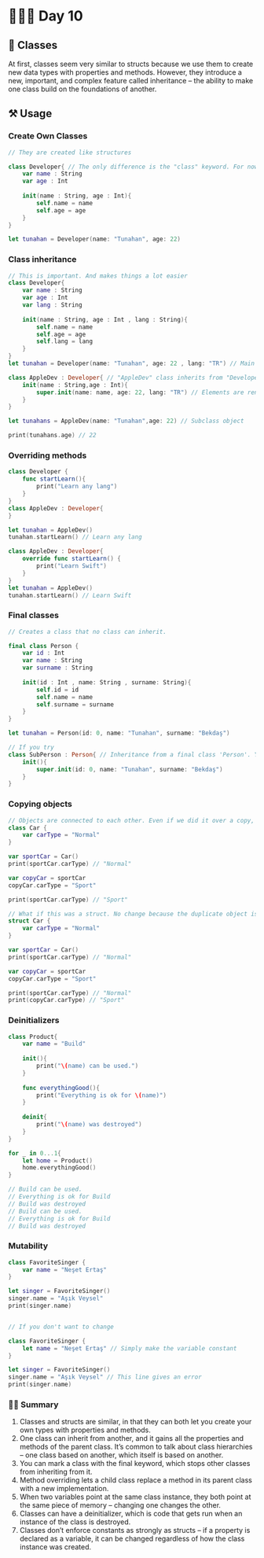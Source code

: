 # 👨🏻‍💻 Day 10

## 📖 Classes 
At first, classes seem very similar to structs because we use them to create new data types with properties and methods. However, they introduce a new, important, and complex feature called inheritance – the ability to make one class build on the foundations of another.

##  ⚒️ Usage 

### Create Own Classes
```swift
// They are created like structures

class Developer{ // The only difference is the "class" keyword. For now
    var name : String
    var age : Int
    
    init(name : String, age : Int){
        self.name = name
        self.age = age
    }
}

let tunahan = Developer(name: "Tunahan", age: 22)
```

### Class inheritance
```swift
// This is important. And makes things a lot easier
class Developer{
    var name : String
    var age : Int
    var lang : String
    
    init(name : String, age : Int , lang : String){
        self.name = name
        self.age = age
        self.lang = lang
    }
}
let tunahan = Developer(name: "Tunahan", age: 22 , lang: "TR") // Main class object

class AppleDev : Developer{ // "AppleDev" class inherits from "Developer" class
    init(name : String,age : Int){
        super.init(name: name, age: 22, lang: "TR") // Elements are rendered to the new class object without affecting the other class.
    }
}

let tunahans = AppleDev(name: "Tunahan",age: 22) // Subclass object

print(tunahans.age) // 22
```

### Overriding methods 
```swift
class Developer {
    func startLearn(){
        print("Learn any lang")
    }
}
class AppleDev : Developer{
}

let tunahan = AppleDev()
tunahan.startLearn() // Learn any lang
```
```swift
class AppleDev : Developer{
    override func startLearn() {
        print("Learn Swift")
    }
}
let tunahan = AppleDev()
tunahan.startLearn() // Learn Swift
```

### Final classes 
```swift
// Creates a class that no class can inherit.

final class Person {
    var id : Int
    var name : String
    var surname : String
    
    init(id : Int , name: String , surname: String){
        self.id = id
        self.name = name
        self.surname = surname
    }
}

let tunahan = Person(id: 0, name: "Tunahan", surname: "Bekdaş")

// If you try 
class SubPerson : Person{ // Inheritance from a final class 'Person'. You can't
    init(){
        super.init(id: 0, name: "Tunahan", surname: "Bekdaş")
    }
}
```

### Copying objects
```swift
// Objects are connected to each other. Even if we did it over a copy, its name was changed.
class Car {
    var carType = "Normal"
}

var sportCar = Car()
print(sportCar.carType) // "Normal"

var copyCar = sportCar
copyCar.carType = "Sport"

print(sportCar.carType) // "Sport"
```
```swift
// What if this was a struct. No change because the duplicate object is independent of the other
struct Car {
    var carType = "Normal"
}

var sportCar = Car()
print(sportCar.carType) // "Normal"

var copyCar = sportCar
copyCar.carType = "Sport"

print(sportCar.carType) // "Normal"
print(copyCar.carType) // "Sport"
```

### Deinitializers 
```swift
class Product{
    var name = "Build"
    
    init(){
        print("\(name) can be used.")
    }
    
    func everythingGood(){
        print("Everything is ok for \(name)")
    }
    
    deinit{
        print("\(name) was destroyed")
    }
}

for _ in 0...1{
    let home = Product()
    home.everythingGood()
}

// Build can be used.
// Everything is ok for Build
// Build was destroyed
// Build can be used.
// Everything is ok for Build
// Build was destroyed
```

### Mutability 
```swift
class FavoriteSinger {
    var name = "Neşet Ertaş"
}

let singer = FavoriteSinger()
singer.name = "Aşık Veysel"
print(singer.name)

```
```swift

// If you don't want to change

class FavoriteSinger {
    let name = "Neşet Ertaş" // Simply make the variable constant
}

let singer = FavoriteSinger()
singer.name = "Aşık Veysel" // This line gives an error
print(singer.name)
```
### 🤏🏻 Summary 

1. Classes and structs are similar, in that they can both let you create your own types with properties and methods.
2. One class can inherit from another, and it gains all the properties and methods of the parent class. It’s common to talk about class hierarchies – one class based on another, which itself is based on another.
3. You can mark a class with the final keyword, which stops other classes from inheriting from it.
4. Method overriding lets a child class replace a method in its parent class with a new implementation.
5. When two variables point at the same class instance, they both point at the same piece of memory – changing one changes the other.
6. Classes can have a deinitializer, which is code that gets run when an instance of the class is destroyed.
7. Classes don’t enforce constants as strongly as structs – if a property is declared as a variable, it can be changed regardless of how the class instance was created.
